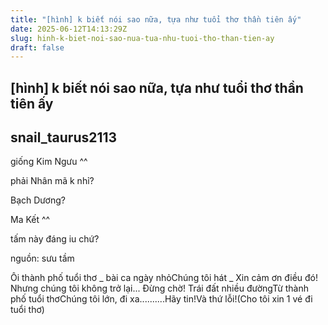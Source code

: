 ```yaml
---
title: "[hình] k biết nói sao nữa, tựa như tuổi thơ thần tiên ấy"
date: 2025-06-12T14:13:29Z
slug: hinh-k-biet-noi-sao-nua-tua-nhu-tuoi-tho-than-tien-ay
draft: false
---
```


## [hình] k biết nói sao nữa, tựa như tuổi thơ thần tiên ấy

## snail_taurus2113

giống Kim Ngưu ^^
 
 
 
 

 
 
 
 

 
 
 
 

 
 
 
 

 
 
 

 
 
 
 

 
 
 
 

 
 
 
 
 

 
 
 
 
 

 
 
 
 

phải Nhân mã k nhỉ?
 
 
 
 

Bạch Dương?
 
 
 

Ma Kết ^^
 
 
 
 

 
 
 
 

 
 
 
 

 
 
 
 

 
 
 
 

 
 
 
 

 
 
 
 

tấm này đáng iu chứ?
 
nguồn: sưu tầm
 
 
 ​Ôi thành phố tuổi thơ _ bài ca ngày nhỏ​Chúng tôi hát _ Xin cảm ơn điều đó!​Nhưng chúng tôi không trở lại... ​Đừng chờ! ​Trái đất nhiều đường​ Từ thành phố tuổi thơ​Chúng tôi lớn, đi xa..........​Hãy tin!​Và thứ lỗi!​(Cho tôi xin 1 vé đi tuổi thơ)​